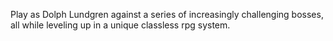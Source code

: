 Play as Dolph Lundgren against a series of increasingly challenging bosses, all while leveling up in a unique classless rpg system.